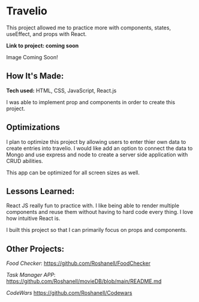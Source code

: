 # Travelio


This project allowed me to practice more with components, states, useEffect, and props with React.

**Link to project: coming soon**

Image Coming Soon!


## How It's Made:

**Tech used:** HTML, CSS, JavaScript, React.js

I was able to implement prop and components in order to create this project.

## Optimizations

I plan to optimize this project by allowing users to enter thier own data to create entries into travelio. I would like add an option to connect the data to Mongo and use express and node to create a server side application with CRUD abilities.

This app can be optimized for all screen sizes as well.
## Lessons Learned:

React JS really fun to practice with. I like being able to render multiple components and reuse them without having to hard code every thing. I love how intuitive React is. 

I built this project so that I can primarily focus on props and components.


## Other Projects:

*Food Checker*: https://github.com/Roshanell/FoodChecker

*Task Manager APP*: https://github.com/Roshanell/movieDB/blob/main/README.md

*CodeWars* https://github.com/Roshanell/Codewars

